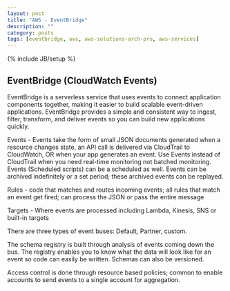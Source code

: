 ```yaml
---
layout: post
title: "AWS - EventBridge"
description: ""
category: posts
tags: [eventbridge, aws, aws-solutions-arch-pro, aws-services]
---
```

{% include JB/setup %}

## EventBridge (CloudWatch Events)

EventBridge is a serverless service that uses events to connect application components together, making it easier to build scalable event-driven applications. EventBridge provides a simple and consistent way to ingest, filter, transform, and deliver events so you can build new applications quickly. 

Events - Events take the form of small JSON documents generated when a resource changes state, an API call is delivered via CloudTrail to CloudWatch, OR when your app generates an event. Use Events instead of CloudTrail when you need real-time monitoring not batched monitoring. Events (Scheduled scripts) can be a scheduled as well. Events can be archived indefinitely or a set period; these archived events can be replayed.

Rules - code that matches and routes incoming events; all rules that match an event get fired; can process the JSON or pass the entire message

Targets - Where events are processed including Lambda, Kinesis, SNS or built-in targets

There are three types of event buses: Default, Partner, custom. 

The schema registry is built through analysis of events coming down the bus. The registry enables you to know what the data will look like for an event so code can easily be written. Schemas can also be versioned.

Access control is done through resource based policies; common to enable accounts to send events to a single account for aggregation.
